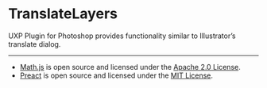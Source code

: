 # TranslateLayers
UXP Plugin for Photoshop provides functionality similar to Illustrator’s translate dialog.

---

* [Math.js](https://mathjs.org/) is open source and licensed under the [Apache 2.0 License](https://www.apache.org/licenses/LICENSE-2.0).
* [Preact](https://github.com/preactjs/preact) is open source and licensed under the [MIT License](https://opensource.org/licenses/mit-license.php).